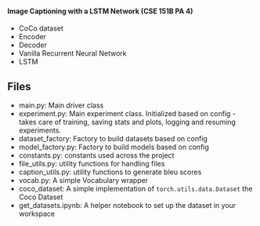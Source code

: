 #### Image Captioning with a LSTM Network (CSE 151B PA 4) ####
- CoCo dataset
- Encoder
- Decoder
- Vanilla Recurrent Neural Network
- LSTM

## Files
- main.py: Main driver class
- experiment.py: Main experiment class. Initialized based on config - takes care of training, saving stats and plots, logging and resuming experiments.
- dataset_factory: Factory to build datasets based on config
- model_factory.py: Factory to build models based on config
- constants.py: constants used across the project
- file_utils.py: utility functions for handling files 
- caption_utils.py: utility functions to generate bleu scores
- vocab.py: A simple Vocabulary wrapper
- coco_dataset: A simple implementation of `torch.utils.data.Dataset` the Coco Dataset
- get_datasets.ipynb: A helper notebook to set up the dataset in your workspace
